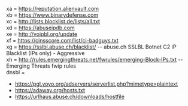 xa = https://reputation.alienvault.com <br />
xb = https://www.binarydefense.com <br />
xc = http://lists.blocklist.de/lists/all.txt <br />
xd = https://abuseipdb.com <br />
xe = http://voipbl.org/update <br />
xf = https://cinsscore.com/list/ci-badguys.txt <br />
xg = https://sslbl.abuse.ch/blacklist/ -- abuse.ch SSLBL Botnet C2 IP Blacklist (IPs only) - Aggressive <br />
xh = http://rules.emergingthreats.net/fwrules/emerging-Block-IPs.txt -- Emerging Threats fwip rules <br />
dnsbl =
+ https://pgl.yoyo.org/adservers/serverlist.php?mimetype=plaintext <br />
+ https://adaway.org/hosts.txt <br />
+ https://urlhaus.abuse.ch/downloads/hostfile <br />
